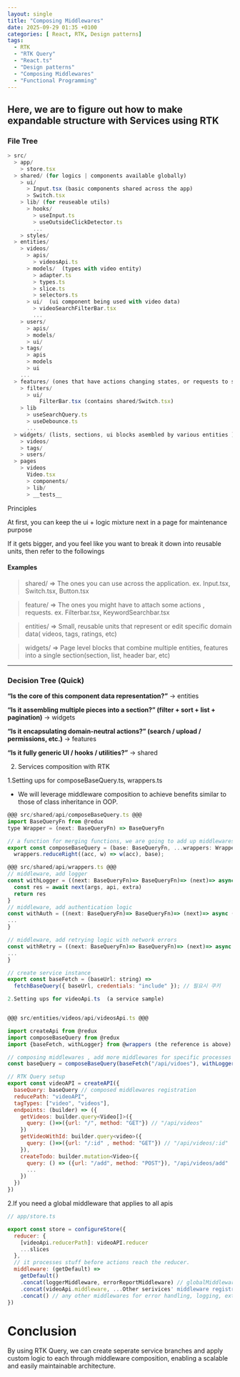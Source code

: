```yaml
---
layout: single
title: "Composing Middlewares"
date: 2025-09-29 01:35 +0100
categories: [ React, RTK, Design patterns]
tags:
  - RTK
  - "RTK Query"
  - "React.ts"
  - "Design patterns"
  - "Composing Middlewares"
  - "Functional Programming"
---
```

## Here, we are to figure out how to make expandable structure with Services using RTK


### File Tree
```javascript
> src/
  > app/
    > store.tsx
  > shared/ (for logics | components available globally)
    > ui/
      > Input.tsx (basic components shared across the app)
      > Switch.tsx
    > lib/ (for reuseable utils)
      > hooks/
        > useInput.ts
        > useOutsideClickDetector.ts
        ...
    > styles/
  > entities/
    > videos/
      > apis/
        > videosApi.ts
      > models/  (types with video entity)
        > adapter.ts
        > types.ts
        > slice.ts
        > selectors.ts
      > ui/  (ui component being used with video data)
        > videoSearchFilterBar.tsx
        ...
    > users/
      > apis/
      > models/
      > ui/
    > tags/
      > apis
      > models
      > ui
    ...
  > features/ (ones that have actions changing states, or requests to servers)
    > filters/
      > ui/
          FilterBar.tsx (contains shared/Switch.tsx)
    > lib
      > useSearchQuery.ts
      > useDebounce.ts
      ...
  > widgets/ (lists, sections, ui blocks asembled by various entities ) 
    > videos/
    > tags/
    > users/
  > pages
    > videos
      Video.tsx
      > components/
      > lib/
      > __tests__
```


Principles

At first, you can keep the ui + logic mixture next in a page for maintenance purpose

If it gets bigger, and you feel like you want to break it down into reusable units, then refer to the followings

#### Examples
> shared/ => The ones you can use across the application. ex. Input.tsx, Switch.tsx, Button.tsx  

> feature/ => The ones you might have to attach some actions , requests. ex. Filterbar.tsx, KeywordSearchbar.tsx   

> entities/ => Small, reusable units that represent or edit specific domain data( videos, tags, ratings, etc)  

> widgets/ => Page level blocks that combine multiple entities, features into a single section(section, list, header bar, etc)

--- 


### Decision Tree (Quick)

>
**“Is the core of this component data representation?”** → entities
>
**“Is it assembling multiple pieces into a section?” (filter + sort + list + pagination)** → widgets
>
**“Is it encapsulating domain-neutral actions?” (search / upload / permissions, etc.)** → features
>
**“Is it fully generic UI / hooks / utilities?”** → shared



2. Services composition with RTK

1.Setting ups for composeBaseQuery.ts, wrappers.ts 

* We will leverage middleware composition to achieve benefits similar to those of class inheritance in OOP. 


```javascript
@@@ src/shared/api/composeBaseQuery.ts @@@
import BaseQueryFn from @redux
type Wrapper = (next: BaseQueryFn) => BaseQueryFn

// a function for merging functions, we are going to add up middlewares.
export const composeBaseQuery = (base: BaseQueryFn, ...wrappers: Wrapper[]) =>
  wrappers.reduceRight((acc, w) => w(acc), base);

@@@ src/shared/api/wrappers.ts @@@
// middleware, add logger
const withLogger = ((next: BaseQueryFn)=> BaseQueryFn)=> (next)=> async (args, api, extra)=>{
  const res = await next(args, api, extra)
  return res
}
// middleware, add authentication logic
const withAuth = ((next: BaseQueryFn)=> BaseQueryFn)=> (next)=> async (args, api, extra)=>{
...
}

// middleware, add retrying logic with network errors
const withRetry = ((next: BaseQueryFn)=> BaseQueryFn)=> (next)=> async (retryNumber, intervalMS)=>{
...
}

// create service instance
export const baseFetch = (baseUrl: string) =>
  fetchBaseQuery({ baseUrl, credentials: "include" }); // 필요시 쿠키
```

```javascript
2.Setting ups for videoApi.ts  (a service sample)


@@@ src/entities/videos/api/videosApi.ts @@@

import createApi from @redux
import composeBaseQuery from @redux
import {baseFetch, withLogger} from @wrappers (the reference is above)

// composing middlewares , add more middlewares for specific processes depending on services.
const baseQuery = composeBaseQuery(baseFetch("/api/vidoes"), withLogger("Todos"), withRetry(5, jitter))));

// RTK Query setup
export const videoAPI = createAPI({
  baseQuery: baseQuery // composed middlewares registration
  reducePath: "videoAPI",
  tagTypes: ["video", "videos"],
  endpoints: (builder) => ({
    getVideos: builder.query<Video[]>({
      query: ()=>({url: "/", method: "GET"}) // "/api/videos"
    })
    getVideoWithId: builder.query<video>({
      query: ()=>({url: "/:id" , method: "GET"}) // "/api/videos/:id"
    }),
    createTodo: builder.mutation<Video>({
      query: () => ({url: "/add", method: "POST"}), "/api/videos/add"
      ...
    })
  })
})

```


2.If you need a global middleware that applies to all apis
```javascript
// app/store.ts

export const store = configureStore({
  reducer: {
    [videoApi.reducerPath]: videoAPI.reducer
    ...slices
  },
  // it processes stuff before actions reach the reducer.
  middleware: (getDefault) => 
    getDefault()
    .concat(loggerMiddleware, errorReportMiddleware) // globalMiddleware
    .concat(videoApi.middleware, ...Other serivices' middleware registration)
    .concat() // any other middlewares for error handling, logging, extra listners, injecting tokens
})

```

# Conclusion
By using RTK Query, we can create seperate service branches and apply custom logic to each through middleware composition, enabling a scalable and easily maintainable architecture.

